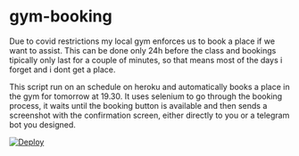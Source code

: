 # gym-booking
Due to covid restrictions my local gym enforces us to book a place if we want to assist. This can be done only 24h before the class and bookings tipically only last for a couple of minutes, so that means most of the days i forget and i dont get a place.

This script run on an schedule on heroku and automatically books a place in the gym for tomorrow at 19.30. It uses selenium to go through the booking process, it waits until the booking button is available and then sends a screenshot with the confirmation screen, either directly to you or a telegram bot you designed.

[![Deploy](https://www.herokucdn.com/deploy/button.svg)](https://heroku.com/deploy?template=https://github.com/benru89/gym-booking)


